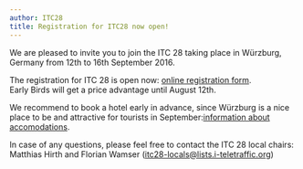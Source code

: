 ```yaml
---
author: ITC28
title: Registration for ITC28 now open!
---
```



We are pleased to invite you to join the ITC 28 taking place in Würzburg, Germany from 12th to 16th September 2016.

The registration for ITC 28 is open now: [online registration form](https://itc28.org/en/registration/register.html).<br/>
Early Birds will get a price advantage until August 12th.


We recommend to book a hotel early in advance, since Würzburg is a nice place to be and attractive for tourists in September:[information about accomodations](https://itc28.org/en/venue/accommodations.html).

In case of any questions, please feel free to contact the ITC 28 local chairs:<br/>
Matthias Hirth and Florian Wamser ([itc28-locals@lists.i-teletraffic.org](mailto:itc28-locals@lists.i-teletraffic.org))
